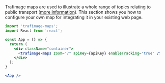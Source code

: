 #

Trafimage maps are used to illustrate a whole range of topics relating to public transport ([more information](https://www.sbb.ch/en/bahnhof-services/bahnhoefe/karten-bahnhofplaene/trafimage-karten.html)).
This section shows you how to configure your own map for integrating it in your existing web page.

```jsx
import 'trafimage-maps';
import React from 'react';

const App = () => {
  return (
    <div className="container">
      <trafimage-maps zoom="7" apiKey={apiKey} enableTracking="true" />
    </div>
  );
}

<App />
```
